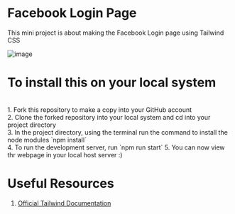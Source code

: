 # Facebook Login Page

This mini project is about making the Facebook Login page using Tailwind CSS 

![image](https://user-images.githubusercontent.com/93826081/208284577-2bf49d9a-5e28-4ed2-b9c9-f6fc4f439d53.png)

# To install this on your local system 
<br>
1. Fork this repository to make a copy into your GitHub account <br>
2. Clone the forked repository into your local system and cd into your project directory <br> 
3. In the project directory, using the terminal run the command to install the node modules `npm install` 
<br> 4. To run the development server, run `npm run start`
5. You can now view thr webpage in your local host server :) 

# Useful Resources 

1. [Official Tailwind Documentation](https://tailwindcss.com/docs/installation)
